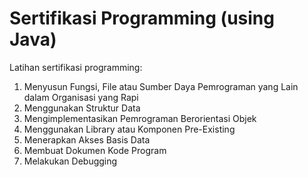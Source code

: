 # Sertifikasi Programming (using Java)
Latihan sertifikasi programming:
1. Menyusun Fungsi, File atau Sumber Daya Pemrograman yang Lain dalam Organisasi yang Rapi 
2. Menggunakan Struktur Data
3. Mengimplementasikan Pemrograman Berorientasi Objek
4. Menggunakan Library atau Komponen Pre-Existing
5. Menerapkan Akses Basis Data
6. Membuat Dokumen Kode Program
7. Melakukan Debugging
